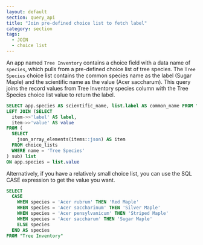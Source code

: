 ```yaml
---
layout: default
section: query_api
title: "Join pre-defined choice list to fetch label"
category: section
tags:
  - JOIN
  - choice list
---
```

An app named `Tree Inventory` contains a choice field with a data name of `species`, which pulls from a pre-defined choice list of tree species. The `Tree Species` choice list contains the common species name as the label (Sugar Maple) and the scientific name as the value (Acer saccharum). This query joins the record values from Tree Inventory species column with the Tree Species choice list value to return the label.

```sql
SELECT app.species AS scientific_name, list.label AS common_name FROM "Tree Inventory" app
LEFT JOIN (SELECT
  item->>'label' AS label,
  item->>'value' AS value
FROM (
  SELECT
    json_array_elements(items::json) AS item
  FROM choice_lists
  WHERE name = 'Tree Species'
) sub) list
ON app.species = list.value
```

Alternatively, if you have a relatively small choice list, you can use the SQL CASE expression to get the value you want.

```sql
SELECT
  CASE
    WHEN species = 'Acer rubrum' THEN 'Red Maple'
    WHEN species = 'Acer saccharinum' THEN 'Silver Maple'
    WHEN species = 'Acer pensylvanicum' THEN 'Striped Maple'
    WHEN species = 'Acer saccharum' THEN 'Sugar Maple'
    ELSE species
  END AS species
FROM "Tree Inventory"
```
